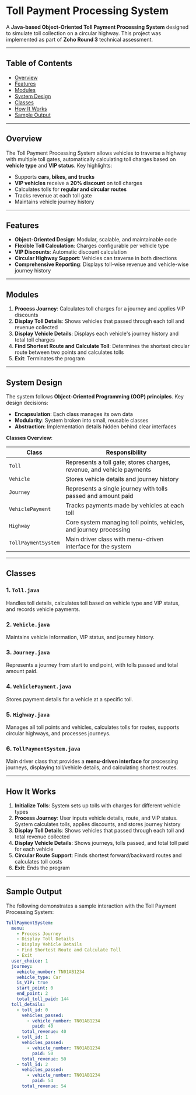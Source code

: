 # Toll Payment Processing System

A **Java-based Object-Oriented Toll Payment Processing System** designed to simulate toll collection on a circular highway. This project was implemented as part of **Zoho Round 3** technical assessment.

---

## Table of Contents
- [Overview](#overview)  
- [Features](#features)  
- [Modules](#modules)  
- [System Design](#system-design)  
- [Classes](#classes)  
- [How It Works](#how-it-works)  
- [Sample Output](#sample-output)  

---

## Overview

The Toll Payment Processing System allows vehicles to traverse a highway with multiple toll gates, automatically calculating toll charges based on **vehicle type** and **VIP status**. Key highlights:

- Supports **cars, bikes, and trucks**  
- **VIP vehicles** receive a **20% discount** on toll charges  
- Calculates tolls for **regular and circular routes**  
- Tracks revenue at each toll gate  
- Maintains vehicle journey history  

---

## Features

- **Object-Oriented Design**: Modular, scalable, and maintainable code  
- **Flexible Toll Calculation**: Charges configurable per vehicle type  
- **VIP Discounts**: Automatic discount calculation  
- **Circular Highway Support**: Vehicles can traverse in both directions  
- **Comprehensive Reporting**: Displays toll-wise revenue and vehicle-wise journey history  

---

## Modules

1. **Process Journey**: Calculates toll charges for a journey and applies VIP discounts  
2. **Display Toll Details**: Shows vehicles that passed through each toll and revenue collected  
3. **Display Vehicle Details**: Displays each vehicle's journey history and total toll charges  
4. **Find Shortest Route and Calculate Toll**: Determines the shortest circular route between two points and calculates tolls  
5. **Exit**: Terminates the program  

---

## System Design

The system follows **Object-Oriented Programming (OOP) principles**. Key design decisions:

- **Encapsulation**: Each class manages its own data  
- **Modularity**: System broken into small, reusable classes  
- **Abstraction**: Implementation details hidden behind clear interfaces  

**Classes Overview**:  

| Class | Responsibility |
|-------|----------------|
| `Toll` | Represents a toll gate; stores charges, revenue, and vehicle payments |
| `Vehicle` | Stores vehicle details and journey history |
| `Journey` | Represents a single journey with tolls passed and amount paid |
| `VehiclePayment` | Tracks payments made by vehicles at each toll |
| `Highway` | Core system managing toll points, vehicles, and journey processing |
| `TollPaymentSystem` | Main driver class with menu-driven interface for the system |

---

## Classes

### 1. `Toll.java`
Handles toll details, calculates toll based on vehicle type and VIP status, and records vehicle payments.

### 2. `Vehicle.java`
Maintains vehicle information, VIP status, and journey history.

### 3. `Journey.java`
Represents a journey from start to end point, with tolls passed and total amount paid.

### 4. `VehiclePayment.java`
Stores payment details for a vehicle at a specific toll.

### 5. `Highway.java`
Manages all toll points and vehicles, calculates tolls for routes, supports circular highways, and processes journeys.

### 6. `TollPaymentSystem.java`
Main driver class that provides a **menu-driven interface** for processing journeys, displaying toll/vehicle details, and calculating shortest routes.

---

## How It Works

1. **Initialize Tolls**: System sets up tolls with charges for different vehicle types  
2. **Process Journey**: User inputs vehicle details, route, and VIP status. System calculates tolls, applies discounts, and stores journey history  
3. **Display Toll Details**: Shows vehicles that passed through each toll and total revenue collected  
4. **Display Vehicle Details**: Shows journeys, tolls passed, and total toll paid for each vehicle  
5. **Circular Route Support**: Finds shortest forward/backward routes and calculates toll costs  
6. **Exit**: Ends the program  

---

## Sample Output

The following demonstrates a sample interaction with the Toll Payment Processing System:

```yaml
TollPaymentSystem:
  menu:
    - Process Journey
    - Display Toll Details
    - Display Vehicle Details
    - Find Shortest Route and Calculate Toll
    - Exit
  user_choice: 1
  journey:
    vehicle_number: TN01AB1234
    vehicle_type: Car
    is_VIP: true
    start_point: 0
    end_point: 2
    total_toll_paid: 144
  toll_details:
    - toll_id: 0
      vehicles_passed:
        - vehicle_number: TN01AB1234
          paid: 40
      total_revenue: 40
    - toll_id: 1
      vehicles_passed:
        - vehicle_number: TN01AB1234
          paid: 50
      total_revenue: 50
    - toll_id: 2
      vehicles_passed:
        - vehicle_number: TN01AB1234
          paid: 54
      total_revenue: 54

